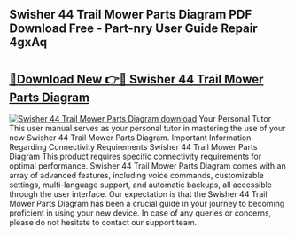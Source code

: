 ## Swisher 44 Trail Mower Parts Diagram PDF Download Free - Part-nry User Guide Repair 4gxAq

# <h2><a href="http://dfn7ii.blite.top/?on=Swisher+44+Trail+Mower+Parts+Diagram">🔗Download New 👉🔴 Swisher 44 Trail Mower Parts Diagram</a></h2>

[![Swisher 44 Trail Mower Parts Diagram download](https://i.imgur.com/lujVjoI.png)](http://dfn7ii.blite.top/?on=Swisher+44+Trail+Mower+Parts+Diagram)
Your Personal Tutor This user manual serves as your personal tutor in mastering the use of your new Swisher 44 Trail Mower Parts Diagram. Important Information Regarding Connectivity Requirements Swisher 44 Trail Mower Parts Diagram This product requires specific connectivity requirements for optimal performance. Swisher 44 Trail Mower Parts Diagram comes with an array of advanced features, including voice commands, customizable settings, multi-language support, and automatic backups, all accessible through the user interface. Our expectation is that the Swisher 44 Trail Mower Parts Diagram has been a crucial guide in your journey to becoming proficient in using your new device. In case of any queries or concerns, please do not hesitate to contact our support team.
